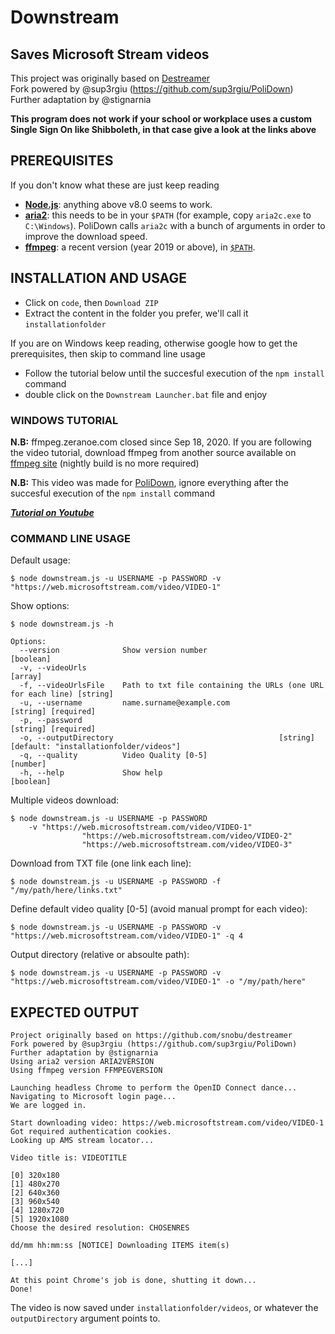 # Downstream

## Saves Microsoft Stream videos

This project was originally based on [Destreamer](https://github.com/snobu/destreamer)  
Fork powered by @sup3rgiu (https://github.com/sup3rgiu/PoliDown)  
Further adaptation by @stignarnia

**This program does not work if your school or workplace uses a custom Single Sign On like Shibboleth, in that case give a look at the links above**

## PREREQUISITES
If you don't know what these are just keep reading

* [**Node.js**](https://nodejs.org/it/download/): anything above v8.0 seems to work.
* [**aria2**](https://github.com/aria2/aria2/releases): this needs to be in your `$PATH` (for example, copy `aria2c.exe` to `C:\Windows`). PoliDown calls `aria2c` with a bunch of arguments in order to improve the download speed.
* [**ffmpeg**](https://www.ffmpeg.org/download.html): a recent version (year 2019 or above), in [`$PATH`](https://www.thewindowsclub.com/how-to-install-ffmpeg-on-windows-10).

## INSTALLATION AND USAGE

* Click on `code`, then `Download ZIP`
* Extract the content in the folder you prefer, we'll call it `installationfolder`

If you are on Windows keep reading, otherwise google how to get the prerequisites, then skip to command line usage

* Follow the tutorial below until the succesful execution of the `npm install` command
* double click on the `Downstream Launcher.bat` file and enjoy

### WINDOWS TUTORIAL
**N.B:** ffmpeg.zeranoe.com closed since Sep 18, 2020. If you are following the video tutorial, download ffmpeg from another source available on [ffmpeg site](https://www.ffmpeg.org/download.html) (nightly build is no more required)

**N.B:** This video was made for [PoliDown](https://github.com/sup3rgiu/PoliDown), ignore everything after the succesful execution of the `npm install` command

***[Tutorial on Youtube](https://www.youtube.com/watch?v=iZgea4t5YW4)***

### COMMAND LINE USAGE

Default usage:
```
$ node downstream.js -u USERNAME -p PASSWORD -v "https://web.microsoftstream.com/video/VIDEO-1"
```

Show options:
```
$ node downstream.js -h

Options:
  --version              Show version number                           [boolean]
  -v, --videoUrls                                                 [array]
  -f, --videoUrlsFile    Path to txt file containing the URLs (one URL for each line) [string]
  -u, --username         name.surname@example.com                 [string] [required]
  -p, --password                                                  [string] [required]
  -o, --outputDirectory                             		[string] [default: "installationfolder/videos"]
  -q, --quality          Video Quality [0-5]                            [number]
  -h, --help             Show help                                     [boolean]
```

Multiple videos download:
```
$ node downstream.js -u USERNAME -p PASSWORD
    -v "https://web.microsoftstream.com/video/VIDEO-1"
                "https://web.microsoftstream.com/video/VIDEO-2"
                "https://web.microsoftstream.com/video/VIDEO-3"
```

Download from TXT file (one link each line):
```
$ node downstream.js -u USERNAME -p PASSWORD -f "/my/path/here/links.txt"
```

Define default video quality [0-5] (avoid manual prompt for each video):
```
$ node downstream.js -u USERNAME -p PASSWORD -v "https://web.microsoftstream.com/video/VIDEO-1" -q 4
```

Output directory (relative or absoulte path):
```
$ node downstream.js -u USERNAME -p PASSWORD -v "https://web.microsoftstream.com/video/VIDEO-1" -o "/my/path/here"
```

## EXPECTED OUTPUT

```
Project originally based on https://github.com/snobu/destreamer
Fork powered by @sup3rgiu (https://github.com/sup3rgiu/PoliDown)
Further adaptation by @stignarnia
Using aria2 version ARIA2VERSION
Using ffmpeg version FFMPEGVERSION

Launching headless Chrome to perform the OpenID Connect dance...
Navigating to Microsoft login page...
We are logged in.

Start downloading video: https://web.microsoftstream.com/video/VIDEO-1
Got required authentication cookies.
Looking up AMS stream locator...

Video title is: VIDEOTITLE

[0] 320x180
[1] 480x270
[2] 640x360
[3] 960x540
[4] 1280x720
[5] 1920x1080
Choose the desired resolution: CHOSENRES

dd/mm hh:mm:ss [NOTICE] Downloading ITEMS item(s)

[...]

At this point Chrome's job is done, shutting it down...
Done!
```

The video is now saved under `installationfolder/videos`, or whatever the `outputDirectory` argument points to.
